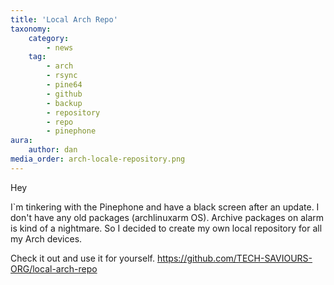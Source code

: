 ```yaml
---
title: 'Local Arch Repo'
taxonomy:
    category:
        - news
    tag:
        - arch
        - rsync
        - pine64
        - github
        - backup
        - repository
        - repo
        - pinephone
aura:
    author: dan
media_order: arch-locale-repository.png
---
```


Hey

I`m tinkering with the Pinephone and have a black screen after an update. I don't have any old packages (archlinuxarm OS). Archive packages on alarm is kind of a nightmare. So I decided to create my own local repository for all my Arch devices. 

Check it out and use it for yourself.
https://github.com/TECH-SAVIOURS-ORG/local-arch-repo